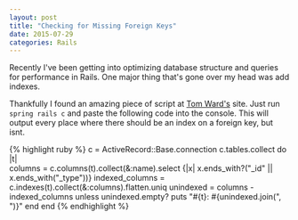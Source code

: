 ```yaml
---
layout: post
title: "Checking for Missing Foreign Keys"
date: 2015-07-29
categories: Rails
---
```


Recently I've been getting into optimizing database structure and queries for performance in Rails. One major thing that's gone over my head was add indexes.

Thankfully I found an amazing piece of script at [Tom Ward's][tomward] site. Just run `spring rails c` and paste the following code into the console. This will output every place where there should be an index on a foreign key, but isnt.

{% highlight ruby %}
c = ActiveRecord::Base.connection
c.tables.collect do |t|  
  columns = c.columns(t).collect(&:name).select {|x| x.ends_with?("_id" || x.ends_with("_type"))}
  indexed_columns = c.indexes(t).collect(&:columns).flatten.uniq
  unindexed = columns - indexed_columns
  unless unindexed.empty?
    puts "#{t}: #{unindexed.join(", ")}"
  end
end
{% endhighlight %}

[tomward]: https://tomafro.net/2009/09/quickly-list-missing-foreign-key-indexes